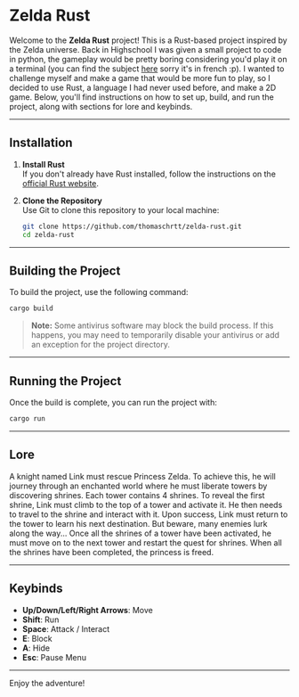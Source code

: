 # Zelda Rust

Welcome to the **Zelda Rust** project! This is a Rust-based project inspired by the Zelda universe. Back in Highschool I was given a small project to code in python, the gameplay would be pretty boring considering you'd play it on a terminal (you can find the subject [here](https://github.com/thomaschrtt/zelda-rust/blob/master/sujet_initial.pdf) sorry it's in french :p). I wanted to challenge myself and make a game that would be more fun to play, so I decided to use Rust, a language I had never used before, and make a 2D game.
Below, you'll find instructions on how to set up, build, and run the project, along with sections for lore and keybinds.

---

## Installation

1. **Install Rust**  
    If you don't already have Rust installed, follow the instructions on the [official Rust website](https://www.rust-lang.org/tools/install).

2. **Clone the Repository**  
    Use Git to clone this repository to your local machine:
    ```bash
    git clone https://github.com/thomaschrtt/zelda-rust.git
    cd zelda-rust
    ```

---

## Building the Project

To build the project, use the following command:
```bash
cargo build
```

> **Note:** Some antivirus software may block the build process. If this happens, you may need to temporarily disable your antivirus or add an exception for the project directory.

---

## Running the Project

Once the build is complete, you can run the project with:
```bash
cargo run
```

---

## Lore

A knight named Link must rescue Princess Zelda. To achieve this, he will journey through an enchanted world where he must liberate towers by discovering shrines. Each tower contains 4 shrines. To reveal the first shrine, Link must climb to the top of a tower and activate it. He then needs to travel to the shrine and interact with it. Upon success, Link must return to the tower to learn his next destination. But beware, many enemies lurk along the way... Once all the shrines of a tower have been activated, he must move on to the next tower and restart the quest for shrines. When all the shrines have been completed, the princess is freed.

---

## Keybinds

- **Up/Down/Left/Right Arrows**: Move
- **Shift**: Run
- **Space**: Attack / Interact
- **E**: Block
- **A**: Hide
- **Esc**: Pause Menu

---

Enjoy the adventure!